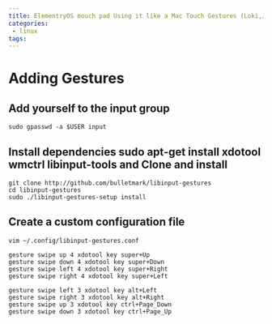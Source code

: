 ```yaml
---
title: ElementryOS mouch pad Using it like a Mac Touch Gestures (Loki,Juno)
categories:
 - linux
tags:
---
```


# Adding Gestures

## Add yourself to the input group 
```
sudo gpasswd -a $USER input 
```
## Install dependencies sudo apt-get install xdotool wmctrl libinput-tools and Clone and install 

```
git clone http://github.com/bulletmark/libinput-gestures 
cd libinput-gestures 
sudo ./libinput-gestures-setup install
```
## Create a custom configuration file
```
vim ~/.config/libinput-gestures.conf
```

```
gesture swipe up 4 xdotool key super+Up
gesture swipe down 4 xdotool key super+Down
gesture swipe left 4 xdotool key super+Right
gesture swipe right 4 xdotool key super+Left

gesture swipe left 3 xdotool key alt+Left
gesture swipe right 3 xdotool key alt+Right
gesture swipe up 3 xdotool key ctrl+Page_Down
gesture swipe down 3 xdotool key ctrl+Page_Up
```